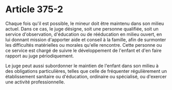 # Article 375-2

Chaque fois qu'il est possible, le mineur doit être maintenu dans son milieu actuel. Dans ce cas, le juge désigne, soit une personne qualifiée, soit un service d'observation, d'éducation ou de rééducation en milieu ouvert, en lui donnant mission d'apporter aide et conseil à la famille, afin de surmonter les difficultés matérielles ou morales qu'elle rencontre. Cette personne ou ce service est chargé de suivre le développement de l'enfant et d'en faire rapport au juge périodiquement.

Le juge peut aussi subordonner le maintien de l'enfant dans son milieu à des obligations particulières, telles que celle de fréquenter régulièrement un établissement sanitaire ou d'éducation, ordinaire ou spécialisé, ou d'exercer une activité professionnelle.
